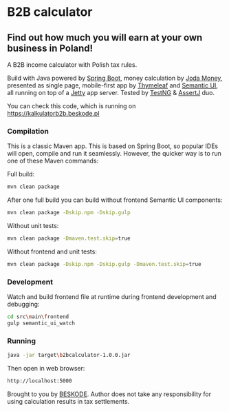 # B2B calculator
## Find out how much you will earn at your own business in Poland!
A B2B income calculator with Polish tax rules. 

Build with Java powered by [Spring Boot](https://spring.io/projects/spring-boot), money calculation by [Joda Money](https://www.joda.org/joda-money/), presented as single page, mobile-first app by [Thymeleaf](https://www.thymeleaf.org/) and [Semantic UI](https://semantic-ui.com/), all running on top of a [Jetty](http://www.eclipse.org/jetty/) app server.
Tested by [TestNG](http://testng.org) & [AssertJ](http://joel-costigliola.github.io/assertj) duo.

You can check this code, which is running on https://kalkulatorb2b.beskode.pl

### Compilation
This is a classic Maven app. This is based on Spring Boot, so popular IDEs will open, compile and run it seamlessly.
However, the quicker way is to run one of these Maven commands:

Full build:
```sh
mvn clean package
```

After one full build you can build without frontend Semantic UI components:
```sh
mvn clean package -Dskip.npm -Dskip.gulp
```

Without unit tests:
```sh
mvn clean package -Dmaven.test.skip=true
```

Without frontend and unit tests:
```sh
mvn clean package -Dskip.npm -Dskip.gulp -Dmaven.test.skip=true
```

### Development
Watch and build frontend file at runtime during frontend development and debugging:
```sh
cd src\main\frontend
gulp semantic_ui_watch
```

### Running
```sh
java -jar target\b2bcalculator-1.0.0.jar
```
Then open in web browser:
```sh
http://localhost:5000
```



Brought to you by [BESKODE](https://beskode.pl).
Author does not take any responsibility for using calculation results in tax settlements.
